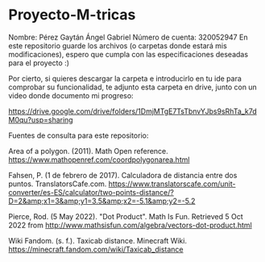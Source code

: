# Proyecto-M-tricas
Nombre: Pérez Gaytán Ángel Gabriel 
Número de cuenta: 320052947
En este repositorio guarde los archivos (o carpetas donde estará mis modificaciones), espero que cumpla con las especificaciones deseadas para el proyecto :)


Por cierto, si quieres descargar la carpeta e introducirlo en tu ide para comprobar su funcionalidad, te adjunto esta carpeta en drive, junto con un video donde documento mi progreso:

https://drive.google.com/drive/folders/1DmjMTgE7TsTbnvYJbs9sRhTa_k7dM0qu?usp=sharing



Fuentes de consulta para este repositorio:

Area of a polygon. (2011). Math Open reference. https://www.mathopenref.com/coordpolygonarea.html

Fahsen, P. (1 de febrero de 2017). Calculadora de distancia entre dos puntos. TranslatorsCafe.com. https://www.translatorscafe.com/unit-converter/es-ES/calculator/two-points-distance/?D=2&amp;x1=3&amp;y1=3.5&amp;x2=-5.1&amp;y2=-5.2

Pierce, Rod. (5 May 2022). "Dot Product". Math Is Fun. Retrieved 5 Oct 2022 from http://www.mathsisfun.com/algebra/vectors-dot-product.html


Wiki Fandom. (s. f.). Taxicab distance. Minecraft Wiki. https://minecraft.fandom.com/wiki/Taxicab_distance

